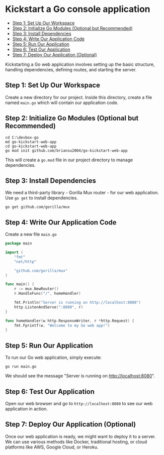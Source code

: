 # Kickstart a Go console application

- [Step 1: Set Up Our Workspace](#step-1-set-up-our-workspace)
- [Step 2: Initialize Go Modules (Optional but Recommended)](#step-2-initialize-go-modules-optional-but-recommended)
- [Step 3: Install Dependencies](#step-3-install-dependencies)
- [Step 4: Write Our Application Code](#step-4-write-our-application-code)
- [Step 5: Run Our Application](#step-5-run-our-application)
- [Step 6: Test Our Application](#step-6-test-our-application)
- [Step 7: Deploy Our Application (Optional)](#step-7-deploy-our-application-optional)

Kickstarting a Go web application involves setting up the basic structure, handling dependencies, defining routes, and starting the server.

## Step 1: Set Up Our Workspace

Create a new directory for our project. Inside this directory, create a file named `main.go` which will contain our application code.

## Step 2: Initialize Go Modules (Optional but Recommended)

<!-- If we are using Go version 1.11 or later, we can initialize Go modules by running: -->

```dos
cd C:\devbox-go
md go-kickstart-web-app
cd go-kickstart-web-app
go mod init github.com/briansu2004/go-kickstart-web-app
```

This will create a `go.mod` file in our project directory to manage dependencies.

## Step 3: Install Dependencies

We need a third-party library - Gorilla Mux router - for our web application. Use `go get` to install dependencies. 

```dos
go get github.com/gorilla/mux
```

## Step 4: Write Our Application Code

Create a new file `main.go`

<!-- , import necessary packages and define our application logic. -->

<!-- Here's a basic example using the Gorilla Mux router: -->

```go
package main

import (
    "fmt"
    "net/http"

    "github.com/gorilla/mux"
)

func main() {
    r := mux.NewRouter()
    r.HandleFunc("/", homeHandler)

    fmt.Println("Server is running on http://localhost:8080")
    http.ListenAndServe(":8080", r)
}

func homeHandler(w http.ResponseWriter, r *http.Request) {
    fmt.Fprintf(w, "Welcome to my Go web app!")
}
```

## Step 5: Run Our Application

To run our Go web application, simply execute:

```dos
go run main.go
```

We should see the message "Server is running on <http://localhost:8080>".

## Step 6: Test Our Application

Open our web browser and go to `http://localhost:8080` to see our web application in action.

## Step 7: Deploy Our Application (Optional)

Once our web application is ready, we might want to deploy it to a server. We can use various methods like Docker, traditional hosting, or cloud platforms like AWS, Google Cloud, or Heroku.

<!-- This is a basic example to get we started. As our application grows, we might want to add more features, middleware, database integration, and so on. Go has a rich ecosystem and plenty of resources available online to help we build robust web applications. -->
